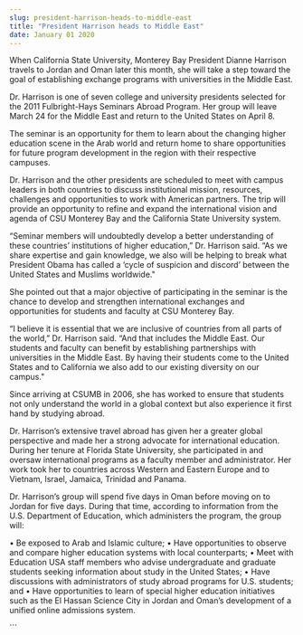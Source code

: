 ```yaml
---
slug: president-harrison-heads-to-middle-east
title: "President Harrison heads to Middle East"
date: January 01 2020
---
```


 
<p>
  When California State University, Monterey Bay President Dianne Harrison
  travels to Jordan and Oman later this month, she will take a step toward the
  goal of establishing exchange programs with universities in the Middle East.
</p>
<p>
  Dr. Harrison is one of seven college and university presidents selected for
  the 2011 Fulbright-Hays Seminars Abroad Program. Her group will leave March 24
  for the Middle East and return to the United States on April 8.
</p>
<p>
  The seminar is an opportunity for them to learn about the changing higher
  education scene in the Arab world and return home to share opportunities for
  future program development in the region with their respective campuses.
</p>
<p>
  Dr. Harrison and the other presidents are scheduled to meet with campus
  leaders in both countries to discuss institutional mission, resources,
  challenges and opportunities to work with American partners. The trip will
  provide an opportunity to refine and expand the international vision and
  agenda of CSU Monterey Bay and the California State University system.
</p>
<p>
  “Seminar members will undoubtedly develop a better understanding of these
  countries’ institutions of higher education,” Dr. Harrison said. “As we share
  expertise and gain knowledge, we also will be helping to break what President
  Obama has called a ‘cycle of suspicion and discord’ between the United States
  and Muslims worldwide."
</p>
<p>
  She pointed out that a major objective of participating in the seminar is the
  chance to develop and strengthen international exchanges and opportunities for
  students and faculty at CSU Monterey Bay.
</p>
<p>
  “I believe it is essential that we are inclusive of countries from all parts
  of the world,” Dr. Harrison said. “And that includes the Middle East. Our
  students and faculty can benefit by establishing partnerships with
  universities in the Middle East. By having their students come to the United
  States and to California we also add to our existing diversity on our campus."
</p>
<p>
  Since arriving at CSUMB in 2006, she has worked to ensure that students not
  only understand the world in a global context but also experience it first
  hand by studying abroad.
</p>
<p>
  Dr. Harrison’s extensive travel abroad has given her a greater global
  perspective and made her a strong advocate for international education. During
  her tenure at Florida State University, she participated in and oversaw
  international programs as a faculty member and administrator. Her work took
  her to countries across Western and Eastern Europe and to Vietnam, Israel,
  Jamaica, Trinidad and Panama.
</p>
<p>
  Dr. Harrison’s group will spend five days in Oman before moving on to Jordan
  for five days. During that time, according to information from the U.S.
  Department of Education, which administers the program, the group will:
</p>
<p>
  • Be exposed to Arab and Islamic culture; • Have opportunities to observe and
  compare higher education systems with local counterparts; • Meet with
  Education USA staff members who advise undergraduate and graduate students
  seeking information about study in the United States; • Have discussions with
  administrators of study abroad programs for U.S. students; and • Have
  opportunities to learn of special higher education initiatives such as the El
  Hassan Science City in Jordan and Oman’s development of a unified online
  admissions system.
</p>
```
